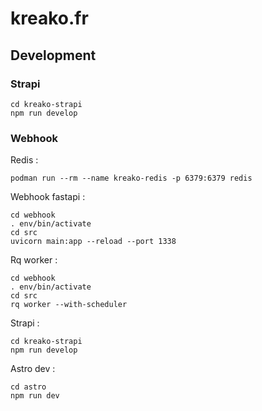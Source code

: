 # kreako.fr

## Development

### Strapi

```
cd kreako-strapi
npm run develop
```

### Webhook

Redis :

```
podman run --rm --name kreako-redis -p 6379:6379 redis
```

Webhook fastapi :

```
cd webhook
. env/bin/activate
cd src
uvicorn main:app --reload --port 1338
```

Rq worker :

```
cd webhook
. env/bin/activate
cd src
rq worker --with-scheduler
```

Strapi :

```
cd kreako-strapi
npm run develop
```

Astro dev :

```
cd astro
npm run dev
```
